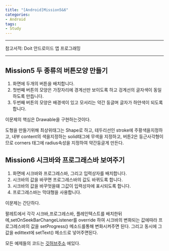 ```yaml
---
title: "[Android]Mission5&6"
categories:
- Android
tags:
- Study
---
```


---

참고서적: Doit 안드로이드 앱 프로그래밍

---

Mission5 두 종류의 버튼모양 만들기
---

1. 화면에 두개의 버튼을 배치합니다.
2. 첫번째 버튼의 모양은 가장자리에 경계선만 보이도록 하고 겅계선의 글자색이 동일하도록 만듭니다.
3. 두번째 버튼의 모양은 배경색이 있고 모서리는 약간 둥글며 글자가 하얀색이 되도록 합니다.

이문제의 핵심은 Drawable을 구현하는것이다.

도형을 만들기위해 최상위태그는 Shape로 하고, 테두리선인 stroke에 주황색을지정하고, 내부 content의 색을지정하는 solid태그에 무색을 지정하고, 버튼2은 둥근사각형이므로 corners 태그에 radius속성을 지정하여 약간둥글게 만든다.


Mission6 시크바와 프로그래스바 보여주기
---
1. 화면에 시크바와 프로그레스바, 그리고 입력상자를 배치합니다.
2. 시크바의 값을 바꾸면 프로그레스바의 값도 바뀌도록 합니다.
3. 시크바의 값을 바꾸엇을떄 그값이 입력상자에 표시되도록 합니다.
4. 프로그레스바는 막대형을 사용합니다.

이문제는 간단하다.

팔레트에서 각각 시크바,프로그레스바, 플레인텍스트를 배치한뒤에,setOnSeekBarChangeListener를 override 하여 시크바의 변화되는 값에따라 프로그레스바의 값을 setProgress() 메소드를통해 변화시켜주면 된다.  그리고 동시에 그값을 edittext에 setText() 메소드로 넣어주면된다.

모든 예제들의 코드는 [깃허브주소](https://github.com/jowunnal/studyAndroid "github link") 에있다.